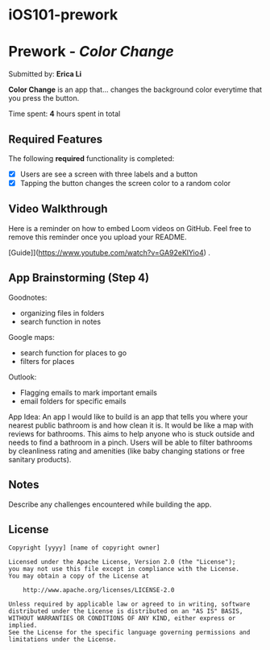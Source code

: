 # iOS101-prework

# Prework - *Color Change*

Submitted by: **Erica Li**

**Color Change** is an app that... changes the background color everytime that you press the button. 

Time spent: **4** hours spent in total

## Required Features

The following **required** functionality is completed:

- [x] Users are see a screen with three labels and a button
- [x] Tapping the button changes the screen color to a random color
 
## Video Walkthrough

Here is a reminder on how to embed Loom videos on GitHub. Feel free to remove this reminder once you upload your README. 

[Guide]](https://www.youtube.com/watch?v=GA92eKlYio4) .

## App Brainstorming (Step 4)

Goodnotes:
- organizing files in folders
- search function in notes

Google maps:
- search function for places to go
- filters for places

Outlook:
- Flagging emails to mark important emails
- email folders for specific emails
  
App Idea:
An app I would like to build is an app that tells you where your nearest public bathroom is and how clean it is. It would be like a map with reviews for bathrooms. This aims to help anyone who is stuck outside and needs to find a bathroom in a pinch. Users will be able to filter bathrooms by cleanliness rating and amenities (like baby changing stations or free sanitary products).

## Notes

Describe any challenges encountered while building the app.

## License

    Copyright [yyyy] [name of copyright owner]

    Licensed under the Apache License, Version 2.0 (the "License");
    you may not use this file except in compliance with the License.
    You may obtain a copy of the License at

        http://www.apache.org/licenses/LICENSE-2.0

    Unless required by applicable law or agreed to in writing, software
    distributed under the License is distributed on an "AS IS" BASIS,
    WITHOUT WARRANTIES OR CONDITIONS OF ANY KIND, either express or implied.
    See the License for the specific language governing permissions and
    limitations under the License.
